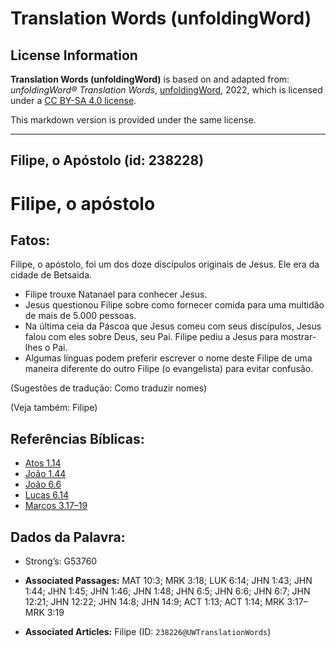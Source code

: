 # Translation Words (unfoldingWord)

## License Information

**Translation Words (unfoldingWord)** is based on and adapted from: _unfoldingWord® Translation Words_, [unfoldingWord](https://unfoldingword.org/utw), 2022, which is licensed under a [CC BY-SA 4.0 license](https://creativecommons.org/licenses/by-sa/4.0/legalcode.en).

This markdown version is provided under the same license.



--------------------------------

## Filipe, o Apóstolo (id: 238228)

Filipe, o apóstolo
==================

Fatos:
------

Filipe, o apóstolo, foi um dos doze discípulos originais de Jesus. Ele era da cidade de Betsaida.

* Filipe trouxe Natanael para conhecer Jesus.
* Jesus questionou Filipe sobre como fornecer comida para uma multidão de mais de 5\.000 pessoas.
* Na última ceia da Páscoa que Jesus comeu com seus discípulos, Jesus falou com eles sobre Deus, seu Pai. Filipe pediu a Jesus para mostrar\-lhes o Pai.
* Algumas línguas podem preferir escrever o nome deste Filipe de uma maneira diferente do outro Filipe (o evangelista) para evitar confusão.

(Sugestões de tradução: Como traduzir nomes)

(Veja também: Filipe)

Referências Bíblicas:
---------------------

* [Atos 1\.14](https://ref.ly/Acts1:14)
* [João 1\.44](https://ref.ly/John1:44)
* [João 6\.6](https://ref.ly/John6:6)
* [Lucas 6\.14](https://ref.ly/Luke6:14)
* [Marcos 3\.17–19](https://ref.ly/Mark3:17-Mark3:19)

Dados da Palavra:
-----------------

* Strong’s: G53760

* **Associated Passages:** MAT 10:3; MRK 3:18; LUK 6:14; JHN 1:43; JHN 1:44; JHN 1:45; JHN 1:46; JHN 1:48; JHN 6:5; JHN 6:6; JHN 6:7; JHN 12:21; JHN 12:22; JHN 14:8; JHN 14:9; ACT 1:13; ACT 1:14; MRK 3:17–MRK 3:19
* **Associated Articles:** Filipe (ID: `238226@UWTranslationWords`)

